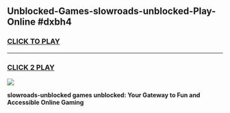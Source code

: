 
## Unblocked-Games-slowroads-unblocked-Play-Online #dxbh4
<h3>
<a href="https://news.freeplayer.one?title=slowroads-unblocked&ref=3">CLICK TO PLAY</a></h3>
<hr>

<h3>
<a href="https://news.freeplayer.one?title=slowroads-unblocked&ref=3">CLICK 2 PLAY</a>
  
</h3>

<a href="https://news.freeplayer.one?title=slowroads-unblocked&ref=3"><img src="https://clearcache.store/games.png"></a>


**slowroads-unblocked games unblocked: Your Gateway to Fun and Accessible Online Gaming**
